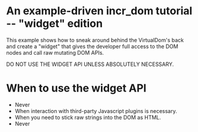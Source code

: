 # An example-driven incr\_dom tutorial -- "widget" edition

This example shows how to sneak around behind the VirtualDom's back 
and create a "widget" that gives the developer full access to the DOM 
nodes and call raw mutating DOM APIs.

DO NOT USE THE WIDGET API UNLESS ABSOLUTELY NECESSARY.  

# When to use the widget API
- Never
- When interaction with third-party Javascript plugins is necessary.
- When you need to stick raw strings into the DOM as HTML.
- Never

